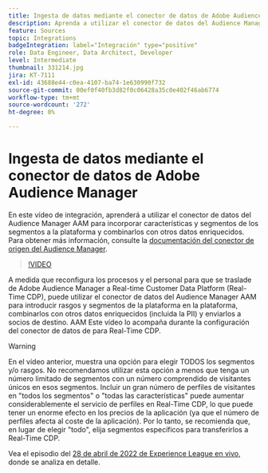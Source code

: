 ```yaml
---
title: Ingesta de datos mediante el conector de datos de Adobe Audience Manager
description: Aprenda a utilizar el conector de datos del Audience Manager AAM para incorporar características y segmentos de los segmentos a la plataforma y combinarlos con otros datos enriquecidos.
feature: Sources
topic: Integrations
badgeIntegration: label="Integración" type="positive"
role: Data Engineer, Data Architect, Developer
level: Intermediate
thumbnail: 331214.jpg
jira: KT-7111
exl-id: 43688e44-c0ea-4107-ba74-1e630990f732
source-git-commit: 00ef0f40fb3d82f0c06428a35c0e402f46ab6774
workflow-type: tm+mt
source-wordcount: '272'
ht-degree: 0%

---
```


# Ingesta de datos mediante el conector de datos de Adobe Audience Manager

En este vídeo de integración, aprenderá a utilizar el conector de datos del Audience Manager AAM para incorporar características y segmentos de los segmentos a la plataforma y combinarlos con otros datos enriquecidos. Para obtener más información, consulte la [documentación del conector de origen del Audience Manager](https://experienceleague.adobe.com/docs/experience-platform/sources/connectors/adobe-applications/audience-manager.html).

>[!VIDEO](https://video.tv.adobe.com/v/331214/?learn=on)

A medida que reconfigura los procesos y el personal para que se traslade de Adobe Audience Manager a Real-time Customer Data Platform (Real-Time CDP), puede utilizar el conector de datos del Audience Manager AAM para introducir rasgos y segmentos de la plataforma en la plataforma, combinarlos con otros datos enriquecidos (incluida la PII) y enviarlos a socios de destino. AAM Este vídeo lo acompaña durante la configuración del conector de datos de para Real-Time CDP.

>[!WARNING]
>
>En el vídeo anterior, muestra una opción para elegir TODOS los segmentos y/o rasgos. No recomendamos utilizar esta opción a menos que tenga un número limitado de segmentos con un número comprendido de visitantes únicos en esos segmentos. Incluir un gran número de perfiles de visitantes en &quot;todos los segmentos&quot; o &quot;todas las características&quot; puede aumentar considerablemente el servicio de perfiles en Real-Time CDP, lo que puede tener un enorme efecto en los precios de la aplicación (ya que el número de perfiles afecta al coste de la aplicación). Por lo tanto, se recomienda que, en lugar de elegir &quot;todo&quot;, elija segmentos específicos para transferirlos a Real-Time CDP.
>
>Vea el episodio del [28 de abril de 2022 de Experience League en vivo](https://experienceleague.adobe.com/docs/experience-league-live-events/events/episodes/exl-live-episode-04-28-22.html), donde se analiza en detalle.
